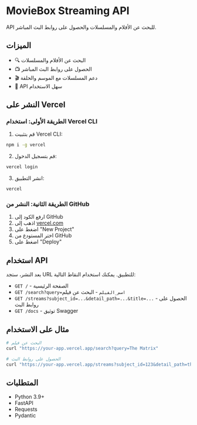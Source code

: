 # MovieBox Streaming API

API للبحث عن الأفلام والمسلسلات والحصول على روابط البث المباشر.

## الميزات

- 🔍 البحث عن الأفلام والمسلسلات
- 📺 الحصول على روابط البث المباشر
- 🎬 دعم المسلسلات مع الموسم والحلقة
- 📱 API سهل الاستخدام

## النشر على Vercel

### الطريقة الأولى: استخدام Vercel CLI

1. قم بتثبيت Vercel CLI:
```bash
npm i -g vercel
```

2. قم بتسجيل الدخول:
```bash
vercel login
```

3. انشر التطبيق:
```bash
vercel
```

### الطريقة الثانية: النشر من GitHub

1. ارفع الكود إلى GitHub
2. اذهب إلى [vercel.com](https://vercel.com)
3. اضغط على "New Project"
4. اختر المستودع من GitHub
5. اضغط على "Deploy"

## استخدام API

بعد النشر، ستجد URL للتطبيق. يمكنك استخدام النقاط التالية:

- `GET /` - الصفحة الرئيسية
- `GET /search?query=اسم_الفيلم` - البحث عن فيلم
- `GET /streams?subject_id=...&detail_path=...&title=...` - الحصول على روابط البث
- `GET /docs` - توثيق Swagger

## مثال على الاستخدام

```bash
# البحث عن فيلم
curl "https://your-app.vercel.app/search?query=The Matrix"

# الحصول على روابط البث
curl "https://your-app.vercel.app/streams?subject_id=123&detail_path=the-matrix&title=The Matrix"
```

## المتطلبات

- Python 3.9+
- FastAPI
- Requests
- Pydantic
